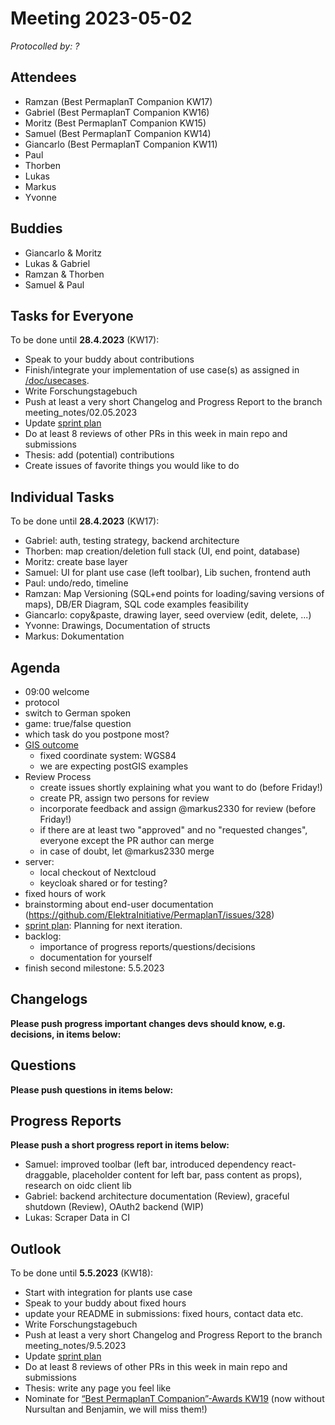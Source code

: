 # Meeting 2023-05-02

_Protocolled by: ?_

## Attendees

- Ramzan (Best PermaplanT Companion KW17)
- Gabriel (Best PermaplanT Companion KW16)
- Moritz (Best PermaplanT Companion KW15)
- Samuel (Best PermaplanT Companion KW14)
- Giancarlo (Best PermaplanT Companion KW11)
- Paul
- Thorben
- Lukas
- Markus
- Yvonne

## Buddies

- Giancarlo & Moritz
- Lukas & Gabriel
- Ramzan & Thorben
- Samuel & Paul

## Tasks for Everyone

To be done until **28.4.2023** (KW17):

- Speak to your buddy about contributions
- Finish/integrate your implementation of use case(s) as assigned in [/doc/usecases](/doc/usecases).
- Write Forschungstagebuch
- Push at least a very short Changelog and Progress Report to the branch meeting_notes/02.05.2023
- Update [sprint plan](https://github.com/orgs/ElektraInitiative/projects/4/)
- Do at least 8 reviews of other PRs in this week in main repo and submissions
- Thesis: add (potential) contributions
- Create issues of favorite things you would like to do

## Individual Tasks

To be done until **28.4.2023** (KW17):

- Gabriel: auth, testing strategy, backend architecture
- Thorben: map creation/deletion full stack (UI, end point, database)
- Moritz: create base layer
- Samuel: UI for plant use case (left toolbar), Lib suchen, frontend auth
- Paul: undo/redo, timeline
- Ramzan: Map Versioning (SQL+end points for loading/saving versions of maps), DB/ER Diagram, SQL code examples feasibility
- Giancarlo: copy&paste, drawing layer, seed overview (edit, delete, ...)
- Yvonne: Drawings, Documentation of structs
- Markus: Dokumentation

## Agenda

- 09:00 welcome
- protocol
- switch to German spoken
- game: true/false question
- which task do you postpone most?
- [GIS outcome](https://github.com/ElektraInitiative/PermaplanT/pull/318/files)
  - fixed coordinate system: WGS84
  - we are expecting postGIS examples
- Review Process
  - create issues shortly explaining what you want to do (before Friday!)
  - create PR, assign two persons for review
  - incorporate feedback and assign @markus2330 for review (before Friday!)
  - if there are at least two "approved" and no "requested changes", everyone except the PR author can merge
  - in case of doubt, let @markus2330 merge
- server:
  - local checkout of Nextcloud
  - keycloak shared or for testing?
- fixed hours of work
- brainstorming about end-user documentation (https://github.com/ElektraInitiative/PermaplanT/issues/328)
- [sprint plan](https://github.com/orgs/ElektraInitiative/projects/4/): Planning for next iteration.
- backlog:
  - importance of progress reports/questions/decisions
  - documentation for yourself
- finish second milestone: 5.5.2023

## Changelogs

**Please push progress important changes devs should know, e.g. decisions, in items below:**

## Questions

**Please push questions in items below:**

## Progress Reports

**Please push a short progress report in items below:**

- Samuel: improved toolbar (left bar, introduced dependency react-draggable, placeholder content for left bar, pass content as props), research on oidc client lib
- Gabriel: backend architecture documentation (Review), graceful shutdown (Review), OAuth2 backend (WIP)
- Lukas: Scraper Data in CI

## Outlook

To be done until **5.5.2023** (KW18):

- Start with integration for plants use case
- Speak to your buddy about fixed hours
- update your README in submissions: fixed hours, contact data etc.
- Write Forschungstagebuch
- Push at least a very short Changelog and Progress Report to the branch meeting_notes/9.5.2023
- Update [sprint plan](https://github.com/orgs/ElektraInitiative/projects/4/)
- Do at least 8 reviews of other PRs in this week in main repo and submissions
- Thesis: write any page you feel like
- Nominate for [“Best PermaplanT Companion”-Awards KW19](https://nextcloud.markus-raab.org/nextcloud/index.php/apps/polls/vote/15)
  (now without Nursultan and Benjamin, we will miss them!)
